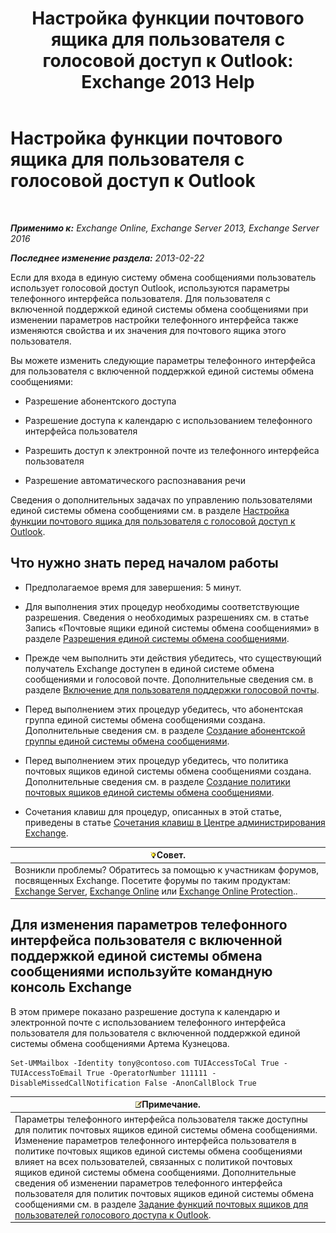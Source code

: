 ﻿---
title: 'Настройка функции почтового ящика для пользователя с голосовой доступ к Outlook: Exchange 2013 Help'
TOCTitle: Настройка функции почтового ящика для пользователя с голосовой доступ к Outlook
ms:assetid: a56bfd75-7bc5-49b9-b098-06855a720dcd
ms:mtpsurl: https://technet.microsoft.com/ru-ru/library/Bb124030(v=EXCHG.150)
ms:contentKeyID: 50556422
ms.date: 05/22/2018
mtps_version: v=EXCHG.150
ms.translationtype: MT
---

# Настройка функции почтового ящика для пользователя с голосовой доступ к Outlook

 

_**Применимо к:** Exchange Online, Exchange Server 2013, Exchange Server 2016_

_**Последнее изменение раздела:** 2013-02-22_

Если для входа в единую систему обмена сообщениями пользователь использует голосовой доступ Outlook, используются параметры телефонного интерфейса пользователя. Для пользователя с включенной поддержкой единой системы обмена сообщениями при изменении параметров настройки телефонного интерфейса также изменяются свойства и их значения для почтового ящика этого пользователя.

Вы можете изменить следующие параметры телефонного интерфейса для пользователя с включенной поддержкой единой системы обмена сообщениями:

  - Разрешение абонентского доступа

  - Разрешение доступа к календарю с использованием телефонного интерфейса пользователя

  - Разрешить доступ к электронной почте из телефонного интерфейса пользователя

  - Разрешение автоматического распознавания речи

Сведения о дополнительных задачах по управлению пользователями единой системы обмена сообщениями см. в разделе [Настройка функции почтового ящика для пользователя с голосовой доступ к Outlook](set-mailbox-features-for-an-outlook-voice-access-user-exchange-2013-help.md).

## Что нужно знать перед началом работы

  - Предполагаемое время для завершения: 5 минут.

  - Для выполнения этих процедур необходимы соответствующие разрешения. Сведения о необходимых разрешениях см. в статье Запись «Почтовые ящики единой системы обмена сообщениями» в разделе [Разрешения единой системы обмена сообщениями](unified-messaging-permissions-exchange-2013-help.md).

  - Прежде чем выполнить эти действия убедитесь, что существующий получатель Exchange доступен в единой системе обмена сообщениями и голосовой почте. Дополнительные сведения см. в разделе [Включение для пользователя поддержки голосовой почты](enable-a-user-for-voice-mail-exchange-2013-help.md).

  - Перед выполнением этих процедур убедитесь, что абонентская группа единой системы обмена сообщениями создана. Дополнительные сведения см. в разделе [Создание абонентской группы единой системы обмена сообщениями](create-a-um-dial-plan-exchange-2013-help.md).

  - Перед выполнением этих процедур убедитесь, что политика почтовых ящиков единой системы обмена сообщениями создана. Дополнительные сведения см. в разделе [Создание политики почтовых ящиков единой системы обмена сообщениями](create-a-um-mailbox-policy-exchange-2013-help.md).

  - Сочетания клавиш для процедур, описанных в этой статье, приведены в статье [Сочетания клавиш в Центре администрирования Exchange](keyboard-shortcuts-in-the-exchange-admin-center-exchange-online-protection-help.md).

<table>
<thead>
<tr class="header">
<th><img src="images/Bb124558.tip(EXCHG.150).gif" title="Совет" alt="Совет" />Совет.</th>
</tr>
</thead>
<tbody>
<tr class="odd">
<td>Возникли проблемы? Обратитесь за помощью к участникам форумов, посвященных Exchange. Посетите форумы по таким продуктам: <a href="https://go.microsoft.com/fwlink/p/?linkid=60612">Exchange Server</a>, <a href="https://go.microsoft.com/fwlink/p/?linkid=267542">Exchange Online</a> или <a href="https://go.microsoft.com/fwlink/p/?linkid=285351">Exchange Online Protection</a>..</td>
</tr>
</tbody>
</table>


## Для изменения параметров телефонного интерфейса пользователя с включенной поддержкой единой системы обмена сообщениями используйте командную консоль Exchange

В этом примере показано разрешение доступа к календарю и электронной почте с использованием телефонного интерфейса пользователя для пользователя с включенной поддержкой единой системы обмена сообщениями Артема Кузнецова.

    Set-UMMailbox -Identity tony@contoso.com TUIAccessToCal True -TUIAccessToEmail True -OperatorNumber 111111 -DisableMissedCallNotification False -AnonCallBlock True

<table>
<thead>
<tr class="header">
<th><img src="images/JJ126620.note(EXCHG.150).gif" title="Примечание" alt="Примечание" />Примечание.</th>
</tr>
</thead>
<tbody>
<tr class="odd">
<td>Параметры телефонного интерфейса пользователя также доступны для политик почтовых ящиков единой системы обмена сообщениями. Изменение параметров телефонного интерфейса пользователя в политике почтовых ящиков единой системы обмена сообщениями влияет на всех пользователей, связанных с политикой почтовых ящиков единой системы обмена сообщениями. Дополнительные сведения об изменении параметров телефонного интерфейса пользователя для политик почтовых ящиков единой системы обмена сообщениями см. в разделе <a href="set-mailbox-features-for-outlook-voice-access-users-exchange-2013-help.md">Задание функций почтовых ящиков для пользователей голосового доступа к Outlook</a>.</td>
</tr>
</tbody>
</table>

